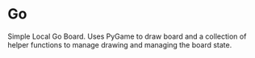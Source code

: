 # Go
Simple Local Go Board.  Uses PyGame to draw board and a collection of helper functions to manage drawing and managing the board state.

